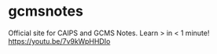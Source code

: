 # gcmsnotes
Official site for CAIPS and GCMS Notes.
Learn > in < 1 minute! https://youtu.be/7v9kWpHHDIo
